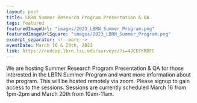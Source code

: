 ```yaml
---
layout: post
title: LBRN Summer Research Program Presentation & QA
tags: featured
featuredImageUrl: "images/2023_LBRN_Summer_Program.png"
featuredImageUrlSquare: "images/2023_LBRN_Summer_Program.png"
excerpt_separator: <!--more-->
eventDate: March 16 & 20th, 2023
link: https://redcap.lbrn.lsu.edu/surveys/?s=4JCEFKRDFC
---
```

We are hosting Summer Research Program Presentation & QA for those interested in the LBRN Summer Program and want more information about the program. This will be hosted remotely via zoom. Please signup to gain access to the sessions. Sessions are currently scheduled March 16 from 1pm-2pm and March 20th from 10am-11am.